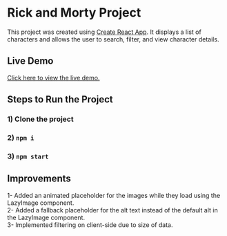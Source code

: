# Rick and Morty Project

This project was created using [Create React App](https://github.com/facebook/create-react-app). 
It displays a list of characters and allows the user to search, filter, and view character details.

## Live Demo

[Click here to view the live demo.](https://rick-and-morty-project-pink.vercel.app/)

## Steps to Run the Project

### 1) Clone the project

### 2) `npm i`

### 3) `npm start`

## Improvements
1- Added an animated placeholder for the images while they load using the LazyImage component.
<br/>
2- Added a fallback placeholder for the alt text instead of the default alt in the LazyImage component.
<br/>
3- Implemented filtering on client-side due to size of data.